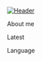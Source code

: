 [![Header](<https://github.com/ruslanbadaev01/ruslanbadaev01/blob/main/assets/6vIk%20(3).gif>)](https://github.com/ruslanbadaev01)

About me

Latest

Language
